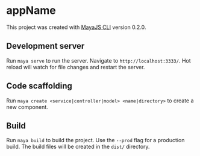 # appName

This project was created with [MayaJS CLI](https://github.com/mayajs/cli) version 0.2.0.

## Development server

Run `maya serve` to run the server. Navigate to `http://localhost:3333/`. Hot reload will watch for file changes and restart the server.

## Code scaffolding

Run `maya create <service|controller|model> <name|directory>` to create a new component.

## Build

Run `maya build` to build the project. Use the `--prod` flag for a production build. The build files will be created in the `dist/` directory.

